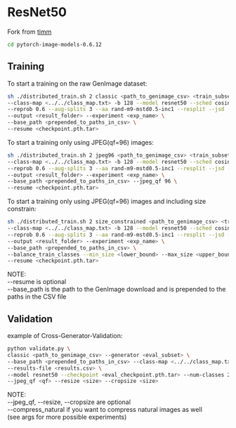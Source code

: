 # ResNet50 

Fork from [timm](https://pypi.org/project/timm/0.6.12/)
```bash
cd pytorch-image-models-0.6.12
```

## Training

To start a training on the raw GenImage dataset: 
```bash
sh ./distributed_train.sh 2 classic <path_to_genimage_csv> <train_subset> \
--class-map <../../class_map.txt> -b 128 --model resnet50 --sched cosine --epochs 200 --lr 0.05 --amp --remode pixel \
--reprob 0.6 --aug-splits 3 --aa rand-m9-mstd0.5-inc1 --resplit --jsd --dist-bn reduce --num-classes 2 \
--output <result_folder> --experiment <exp_name> \
--base_path <prepended_to_paths_in_csv> \
--resume <checkpoint.pth.tar>
```

To start a training only using JPEG(qf=96) images: 
```bash
sh ./distributed_train.sh 2 jpeg96 <path_to_genimage_csv> <train_subset> \
--class-map <../../class_map.txt> -b 128 --model resnet50 --sched cosine --epochs 200 --lr 0.05 --amp --remode pixel \
--reprob 0.6 --aug-splits 3 --aa rand-m9-mstd0.5-inc1 --resplit --jsd --dist-bn reduce --num-classes 2 \
--output <result_folder> --experiment <exp_name> \
--base_path <prepended_to_paths_in_csv> --jpeg_qf 96 \
--resume <checkpoint.pth.tar>
```

To start a training only using JPEG(qf=96) images and including size constrain: 
```bash
sh ./distributed_train.sh 2 size_constrained <path_to_genimage_csv> <train_subset> \
--class-map <../../class_map.txt> -b 128 --model resnet50 --sched cosine --epochs 200 --lr 0.05 --amp --remode pixel \
--reprob 0.6 --aug-splits 3 --aa rand-m9-mstd0.5-inc1 --resplit --jsd --dist-bn reduce --num-classes 2 \
--output <result_folder> --experiment <exp_name> \
--base_path <prepended_to_paths_in_csv> \
--balance_train_classes --min_size <lower_bound> --max_size <upper_bound> --cropsize <lower_bound> --jpeg_qf 96 \
--resume <checkpoint.pth.tar>
```

NOTE: <br>
--resume is optional <br>
--base_path is the path to the GenImage download and is prepended to the paths in the CSV file

## Validation

example of Cross-Generator-Validation:

```bash
python validate.py \
classic <path_to_genimage_csv> --generator <eval_subset> \
--base_path <prepended_to_paths_in_csv> --class-map <../../class_map.txt> \
--results-file <results.csv> \
--model resnet50 --checkpoint <eval_checkpoint.pth.tar> --num-classes 2 --amp \
--jpeg_qf <qf> --resize <size> --cropsize <size>
```

NOTE: <br>
--jpeg_qf, --resize, --cropsize are optional <br>
--compress_natural if you want to compress natural images as well <br>
(see args for more possible experiments)









